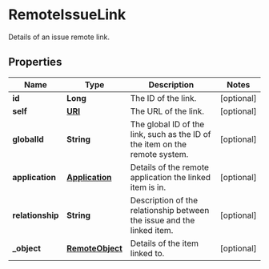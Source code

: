 

# RemoteIssueLink

Details of an issue remote link.
## Properties

Name | Type | Description | Notes
------------ | ------------- | ------------- | -------------
**id** | **Long** | The ID of the link. |  [optional]
**self** | [**URI**](URI.md) | The URL of the link. |  [optional]
**globalId** | **String** | The global ID of the link, such as the ID of the item on the remote system. |  [optional]
**application** | [**Application**](Application.md) | Details of the remote application the linked item is in. |  [optional]
**relationship** | **String** | Description of the relationship between the issue and the linked item. |  [optional]
**_object** | [**RemoteObject**](RemoteObject.md) | Details of the item linked to. |  [optional]



